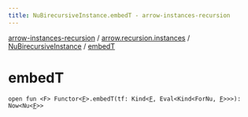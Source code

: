 ```yaml
---
title: NuBirecursiveInstance.embedT - arrow-instances-recursion
---
```


[arrow-instances-recursion](../../index.html) / [arrow.recursion.instances](../index.html) / [NuBirecursiveInstance](index.html) / [embedT](./embed-t.html)

# embedT

`open fun <F> Functor<`[`F`](embed-t.html#F)`>.embedT(tf: Kind<`[`F`](embed-t.html#F)`, Eval<Kind<ForNu, `[`F`](embed-t.html#F)`>>>): Now<Nu<`[`F`](embed-t.html#F)`>>`